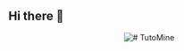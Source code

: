 ## Hi there 👋

<div style="display:flex; align-items: center; justify-content:center">
  <img src="https://cdn.discordapp.com/avatars/687620089712869405/dc9a59affcc5e5a5b43821c248ce6549.png?size=1024">
  # TutoMine
</div>
